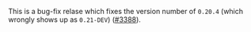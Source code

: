 

This is a bug-fix relase which fixes the version number of `0.20.4` (which wrongly shows up as `0.21-DEV`) ([#3388](https://github.com/spf13/hugo/issues/3388)).